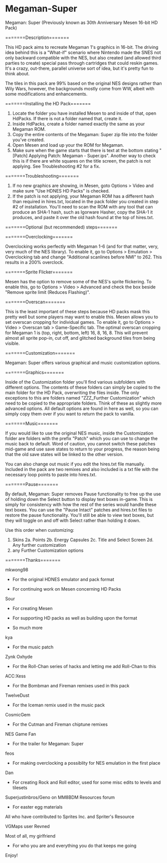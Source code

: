 # Megaman-Super
Megaman: Super (Previously known as 30th Anniversary Mesen 16-bit HD Pack)

=======Description=======

This HD pack aims to recreate Megaman 1's graphics in 16-bit. The driving idea behind this is a "What-if" scenario where Nintendo made the SNES not only backward compatible with the NES, but also created (and allowed third parties to create) special pass through cartridges that could reskin games. It's a crazy, out-there, parallel universe sort of idea, but it's pretty fun to think about.
	
The tiles in this pack are 99% based on the original NES designs rather than Wily Wars, however, the backgrounds mostly come from WW, albeit with some modifications and enhancements. 

=======Installing the HD Pack=======

1. Locate the folder you have installed Mesen to and inside of that, open HdPacks. If there is not a folder named that, create it.
2. Inside HdPacks, create a folder named exactly the same as your Megaman ROM.
3. Copy the entire contents of the Megaman: Super zip file into the folder you've created.
4. Open Mesen and load up your the ROM for Megaman.
5. Make sure when the game starts that there is text at the bottom stating "[Patch] Applying Patch: Megaman - Super.ips". Another way to check this is if there are white squares on the title screen, the patch is not applying. See Troubleshooting #2 for a fix.
	
=======Troubleshooting=======

1. If no new graphics are showing, in Mesen, goto Options > Video and make sure "Use HDNES HD Packs" is checked.
2. If the patch is not applying, your Megaman ROM has a different hash than required in hires.txt, located in the pack folder you created in step #2 of installation. You'll need to scan the ROM with any tool that can produce an SHA-1 hash, such as Igorware Hasher, copy the SHA-1 it produces, and paste it over the old hash found at the top of hires.txt.

=======Optional (but recommended) steps=======

=======Overclocking=======

Overclocking works perfectly with Megaman 1-6 (and for that matter, very, very much of the NES library). To enable it, go to Options > Emulation > Overclocking tab and change "Additional scanlines before NMI" to 262. This results in a 200% overclock.
	
=======Sprite Flicker=======

Mesen has the option to remove some of the NES's sprite flickering. To enable this, go to Options > Video > Advanced and check the box beside "Remove sprite limit (Reduces Flashing)". 
	
=======Overscan=======

This is the least important of these steps because HD packs mask this pretty well but some players may want to enable this. Mesen allows you to set overscan cropping for individual games. To enable it, go to Options > Video > Overscan tab > Game-Specific tab. The optimal overscan cropping for Megaman 1 is (top, right, bottom, left) 16, 8, 16, 8. This will prevent almost all sprite pop-in, cut off, and glitched background tiles from being visible.

=======Customization=======

Megaman: Super offers various graphical and music customization options.

=======Graphics=======

Inside of the Customization folder you'll find various subfolders with different options. The contents of these folders can simply be copied to the main folder for the HD Pack, overwriting the files inside. The only exceptions to this are folders named "ZZZ_Further Customization" which need to be copied to the appropriate folders. Think of these as slightly more advanced options. All default options are found in here as well, so you can simply copy them over if you want to return the pack to vanilla.

=======Music=======

If you would like to use the original NES music, inside the Customization folder are folders with the prefix "Patch" which you can use to change the music back to default. Word of caution, you cannot switch these patches mid-game and use save states to return to your progress, the reason being that the old save states will be linked to the other version.
		
You can also change out music if you edit the hires.txt file manually. Included in the pack are two remixes and also included is a txt file with the necessary loop points to paste into hires.txt.

=======Pause=======

By default, Megaman: Super removes Pause functionality to free up the use of holding down the Select button to display text boxes in-game. This is simply for consistency with how the rest of the series would handle these text boxes. You can use the "Pause Intact" patches and hires.txt files to restore the pause functionality. You'll still be able to view text boxes, but they will toggle on and off with Select rather than holding it down.

Use this order when customizing:
1. Skins
2a. Points
2b. Energy Capsules
2c. Title and Select Screen
2d. Any further customization
3. any Further Customization options
		
=======Thanks=======

mkwong98
	
- For the original HDNES emulator and pack format
		
- For continuing work on Mesen concerning HD Packs
		
Sour
	
- For creating Mesen
		
- For supporting HD packs as well as building upon the format
		
- So much more
		
kya
	
- For the music patch
		
Zynk Oxhyde
	
- For the Roll-Chan series of hacks and letting me add Roll-Chan to this
		
ACC:Xess
	
- For the Bombman and Fireman remixes used in this pack
		
TwelveDust
	
- For the Iceman remix used in the music pack
		
CosmicGem
	
- For the Cutman and Fireman chiptune remixes
		
NES Game Fan
	
- For the trailer for Megaman: Super
		
feos
	
- For making overclocking a possiblity for NES emulation in the first place
		
Dan
	
- For creating Rock and Roll editor, used for some misc edits to levels and tilesets
		
Superjustinbros/Geno on MM8BDM Resources forum
	
- For easter egg materials
		
All who have contributed to Sprites Inc. and Spriter's Resource
	
VGMaps user Revned
	
Most of all, my girlfriend
	
- For who you are and everything you do that keeps me going
		
Enjoy!
